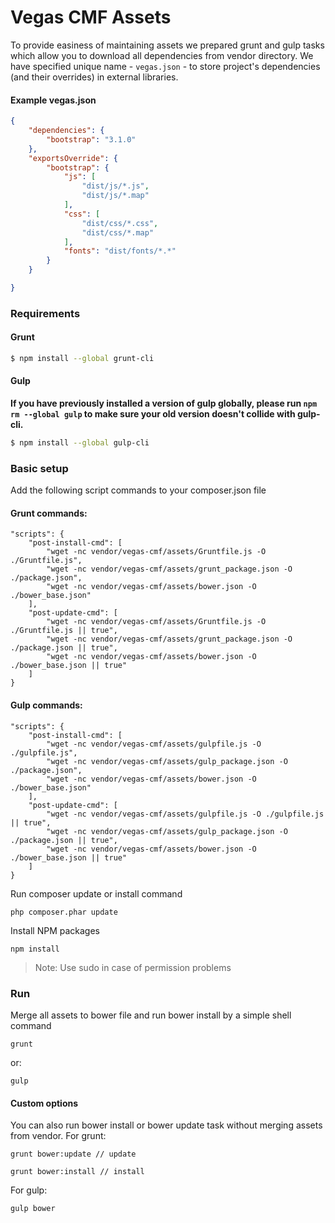 Vegas CMF Assets
================

To provide easiness of maintaining assets we prepared grunt and gulp tasks which allow you to download all dependencies from vendor directory. We have specified unique name - `vegas.json` - to store project's dependencies (and their overrides) in external libraries.

#### Example vegas.json

```json 
{
    "dependencies": {
        "bootstrap": "3.1.0"
    },
    "exportsOverride": {
        "bootstrap": {
            "js": [
                "dist/js/*.js",
                "dist/js/*.map"
            ],
            "css": [
                "dist/css/*.css",
                "dist/css/*.map"
            ],
            "fonts": "dist/fonts/*.*"
        }
    }

}
```

### Requirements

#### Grunt

```sh
$ npm install --global grunt-cli
```

#### Gulp

__If you have previously installed a version of gulp globally, please run `npm rm --global gulp`
to make sure your old version doesn't collide with gulp-cli.__

```sh
$ npm install --global gulp-cli
```

### Basic setup

Add the following script commands to your composer.json file

#### Grunt commands:

```shell
"scripts": {
    "post-install-cmd": [
        "wget -nc vendor/vegas-cmf/assets/Gruntfile.js -O ./Gruntfile.js",
        "wget -nc vendor/vegas-cmf/assets/grunt_package.json -O ./package.json",
        "wget -nc vendor/vegas-cmf/assets/bower.json -O ./bower_base.json"
    ],
    "post-update-cmd": [
        "wget -nc vendor/vegas-cmf/assets/Gruntfile.js -O ./Gruntfile.js || true",
        "wget -nc vendor/vegas-cmf/assets/grunt_package.json -O ./package.json || true",
        "wget -nc vendor/vegas-cmf/assets/bower.json -O ./bower_base.json || true"
    ]
}
```

#### Gulp commands:

```shell
"scripts": {
    "post-install-cmd": [
        "wget -nc vendor/vegas-cmf/assets/gulpfile.js -O ./gulpfile.js",
        "wget -nc vendor/vegas-cmf/assets/gulp_package.json -O ./package.json",
        "wget -nc vendor/vegas-cmf/assets/bower.json -O ./bower_base.json"
    ],
    "post-update-cmd": [
        "wget -nc vendor/vegas-cmf/assets/gulpfile.js -O ./gulpfile.js || true",
        "wget -nc vendor/vegas-cmf/assets/gulp_package.json -O ./package.json || true",
        "wget -nc vendor/vegas-cmf/assets/bower.json -O ./bower_base.json || true"
    ]
}
```

Run composer update or install command 

```shell
php composer.phar update
```

Install NPM packages

```shell
npm install
```
> Note: Use sudo in case of permission problems

### Run

Merge all assets to bower file and run bower install by a simple shell command

```shell
grunt
```

or:

```shell
gulp
```

#### Custom options

You can also run bower install or bower update task without merging assets from vendor. For grunt:

```shell
grunt bower:update // update

grunt bower:install // install
```

For gulp:

```shell
gulp bower
```
